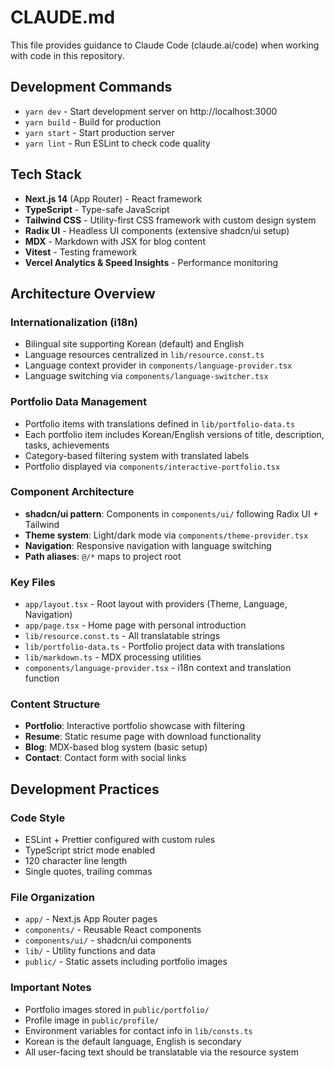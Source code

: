 # CLAUDE.md

This file provides guidance to Claude Code (claude.ai/code) when working with code in this repository.

## Development Commands

- `yarn dev` - Start development server on http://localhost:3000
- `yarn build` - Build for production 
- `yarn start` - Start production server
- `yarn lint` - Run ESLint to check code quality

## Tech Stack

- **Next.js 14** (App Router) - React framework
- **TypeScript** - Type-safe JavaScript
- **Tailwind CSS** - Utility-first CSS framework with custom design system
- **Radix UI** - Headless UI components (extensive shadcn/ui setup)
- **MDX** - Markdown with JSX for blog content
- **Vitest** - Testing framework
- **Vercel Analytics & Speed Insights** - Performance monitoring

## Architecture Overview

### Internationalization (i18n)
- Bilingual site supporting Korean (default) and English
- Language resources centralized in `lib/resource.const.ts`
- Language context provider in `components/language-provider.tsx`
- Language switching via `components/language-switcher.tsx`

### Portfolio Data Management
- Portfolio items with translations defined in `lib/portfolio-data.ts`
- Each portfolio item includes Korean/English versions of title, description, tasks, achievements
- Category-based filtering system with translated labels
- Portfolio displayed via `components/interactive-portfolio.tsx`

### Component Architecture
- **shadcn/ui pattern**: Components in `components/ui/` following Radix UI + Tailwind
- **Theme system**: Light/dark mode via `components/theme-provider.tsx`
- **Navigation**: Responsive navigation with language switching
- **Path aliases**: `@/*` maps to project root

### Key Files
- `app/layout.tsx` - Root layout with providers (Theme, Language, Navigation)
- `app/page.tsx` - Home page with personal introduction
- `lib/resource.const.ts` - All translatable strings
- `lib/portfolio-data.ts` - Portfolio project data with translations
- `lib/markdown.ts` - MDX processing utilities
- `components/language-provider.tsx` - i18n context and translation function

### Content Structure
- **Portfolio**: Interactive portfolio showcase with filtering
- **Resume**: Static resume page with download functionality
- **Blog**: MDX-based blog system (basic setup)
- **Contact**: Contact form with social links

## Development Practices

### Code Style
- ESLint + Prettier configured with custom rules
- TypeScript strict mode enabled
- 120 character line length
- Single quotes, trailing commas

### File Organization
- `app/` - Next.js App Router pages
- `components/` - Reusable React components
- `components/ui/` - shadcn/ui components
- `lib/` - Utility functions and data
- `public/` - Static assets including portfolio images

### Important Notes
- Portfolio images stored in `public/portfolio/`
- Profile image in `public/profile/`
- Environment variables for contact info in `lib/consts.ts`
- Korean is the default language, English is secondary
- All user-facing text should be translatable via the resource system